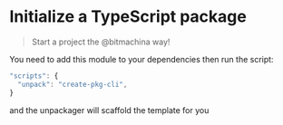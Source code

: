 # Initialize a TypeScript package

> Start a project the @bitmachina way!

You need to add this module to your dependencies then run the script:

```js
"scripts": {
  "unpack": "create-pkg-cli",
}
```

and the unpackager will scaffold the template for you
